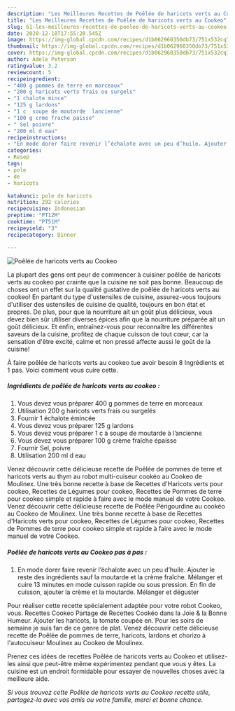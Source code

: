 ```yaml
---
description: "Les Meilleures Recettes de Poêlée de haricots verts au Cookeo"
title: "Les Meilleures Recettes de Poêlée de haricots verts au Cookeo"
slug: 61-les-meilleures-recettes-de-poelee-de-haricots-verts-au-cookeo
date: 2020-12-18T17:55:20.545Z
image: https://img-global.cpcdn.com/recipes/d1b062960350db73/751x532cq70/poelee-de-haricots-verts-au-cookeo-photo-principale-de-la-recette.jpg
thumbnail: https://img-global.cpcdn.com/recipes/d1b062960350db73/751x532cq70/poelee-de-haricots-verts-au-cookeo-photo-principale-de-la-recette.jpg
cover: https://img-global.cpcdn.com/recipes/d1b062960350db73/751x532cq70/poelee-de-haricots-verts-au-cookeo-photo-principale-de-la-recette.jpg
author: Adele Peterson
ratingvalue: 3.2
reviewcount: 5
recipeingredient:
- "400 g pommes de terre en morceaux"
- "200 g haricots verts frais ou surgels"
- "1 chalote mince"
- "125 g lardons"
- "1 c  soupe de moutarde  lancienne"
- "100 g crme frache paisse"
- " Sel poivre"
- "200 ml d eau"
recipeinstructions:
- "En mode dorer faire revenir l’échalote avec un peu d’huile. Ajouter le reste des ingrédients sauf la moutarde et la crème fraîche. Mélanger et cuire 13 minutes en mode cuisson rapide ou sous pression. En fin de cuisson, ajouter la crème et la moutarde. Mélanger et déguster"
categories:
- Resep
tags:
- pole
- de
- haricots

katakunci: pole de haricots 
nutrition: 292 calories
recipecuisine: Indonesian
preptime: "PT12M"
cooktime: "PT51M"
recipeyield: "3"
recipecategory: Dinner

---
```



![Poêlée de haricots verts au Cookeo](https://img-global.cpcdn.com/recipes/d1b062960350db73/751x532cq70/poelee-de-haricots-verts-au-cookeo-photo-principale-de-la-recette.jpg)

La plupart des gens ont peur de commencer à cuisiner poêlée de haricots verts au cookeo par crainte que la cuisine ne soit pas bonne. Beaucoup de choses ont un effet sur la qualité gustative de poêlée de haricots verts au cookeo! En partant du type d'ustensiles de cuisine, assurez-vous toujours d'utiliser des ustensiles de cuisine de qualité, toujours en bon état et propres. De plus, pour que la nourriture ait un goût plus délicieux, vous devez bien sûr utiliser diverses épices afin que la nourriture préparée ait un goût délicieux. Et enfin, entraînez-vous pour reconnaître les différentes saveurs de la cuisine, profitez de chaque cuisson de tout cœur, car la sensation d'être excité, calme et non pressé affecte aussi le goût de la cuisine!

<!--inarticleads1-->

À faire poêlée de haricots verts au cookeo tue avoir besoin 8 Ingrédients et 1 pas. Voici comment vous cuire cette.

##### Ingrédients de poêlée de haricots verts au cookeo :

1. Vous devez vous préparer 400 g pommes de terre en morceaux
1. Utilisation 200 g haricots verts frais ou surgelés
1. Fournir 1 échalote émincée
1. Vous devez vous préparer 125 g lardons
1. Vous devez vous préparer 1 c à soupe de moutarde à l’ancienne
1. Vous devez vous préparer 100 g crème fraîche épaisse
1. Fournir  Sel, poivre
1. Utilisation 200 ml d eau


Venez découvrir cette délicieuse recette de Poêlée de pommes de terre et haricots verts au thym au robot multi-cuiseur cookéo au Cookeo de Moulinex. Une très bonne recette à base de Recettes d&#39;Haricots verts pour cookeo, Recettes de Légumes pour cookeo, Recettes de Pommes de terre pour cookeo simple et rapide à faire avec le mode manuel de votre Cookeo. Venez découvrir cette délicieuse recette de Poêlée Périgourdine au cookéo au Cookeo de Moulinex. Une très bonne recette à base de Recettes d&#39;Haricots verts pour cookeo, Recettes de Légumes pour cookeo, Recettes de Pommes de terre pour cookeo simple et rapide à faire avec le mode manuel de votre Cookeo. 

<!--inarticleads2-->

##### Poêlée de haricots verts au Cookeo pas à pas :

1. En mode dorer faire revenir l’échalote avec un peu d’huile. Ajouter le reste des ingrédients sauf la moutarde et la crème fraîche. Mélanger et cuire 13 minutes en mode cuisson rapide ou sous pression. En fin de cuisson, ajouter la crème et la moutarde. Mélanger et déguster


Pour réaliser cette recette spécialement adaptée pour votre robot Cookeo, vous. Recettes Cookeo Partage de Recettes Cookéo dans la Joie &amp; la Bonne Humeur. Ajouter les haricots, la tomate coupée en. Pour les soirs de semaine je suis fan de ce genre de plat. Venez découvrir cette délicieuse recette de Poêlée de pommes de terre, haricots, lardons et chorizo à l&#39;autocuiseur Moulinex au Cookeo de Moulinex. 

<!--inarticleads1-->

<p>
Prenez ces idées de recettes Poêlée de haricots verts au Cookeo et utilisez-les ainsi que peut-être même expérimentez pendant que vous y êtes. La cuisine est un endroit formidable pour essayer de nouvelles choses avec la meilleure aide.
</p>

<p>
<i>Si vous trouvez cette Poêlée de haricots verts au Cookeo recette utile, partagez-la avec vos amis ou votre famille, merci et bonne chance.</i>
</p>
